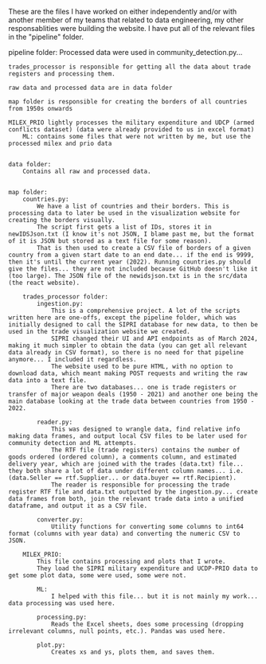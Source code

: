 These are the files I have worked on either independently and/or with another member of my teams that related to data engineering, my other responsablities were building the website. I have put all of the relevant files in the "pipeline" folder.

pipeline folder:
    Processed data were used in community_detection.py...

    trades_processor is responsible for getting all the data about trade registers and processing them.

    raw data and processed data are in data folder

    map folder is responsible for creating the borders of all countries from 1950s onwards

    MILEX_PRIO lightly processes the military expenditure and UDCP (armed conflicts dataset) (data were already provided to us in excel format)
        ML: contains some files that were not written by me, but use the processed milex and prio data


    data folder:
        Contains all raw and processed data.


    map folder:
        countries.py:
            We have a list of countries and their borders. This is processing data to later be used in the visualization website for creating the borders visually.
            The script first gets a list of IDs, stores it in newIDSJson.txt (I know it's not JSON, I blame past me, but the format of it is JSON but stored as a text file for some reason).
            That is then used to create a CSV file of borders of a given country from a given start date to an end date... if the end is 9999, then it's until the current year (2022). Running countries.py should give the files... they are not included because GitHub doesn't like it (too large). The JSON file of the newidsjson.txt is in the src/data (the react website).
        
        trades_processor folder:
            ingestion.py:
                This is a comprehensive project. A lot of the scripts written here are one-offs, except the pipeline folder, which was initially designed to call the SIPRI database for new data, to then be used in the trade visualization website we created.
                SIPRI changed their UI and API endpoints as of March 2024, making it much simpler to obtain the data (you can get all relevant data already in CSV format), so there is no need for that pipeline anymore... I included it regardless.
                The website used to be pure HTML, with no option to download data, which meant making POST requests and writing the raw data into a text file.
                There are two databases... one is trade registers or transfer of major weapon deals (1950 - 2021) and another one being the main database looking at the trade data between countries from 1950 - 2022.

            reader.py:
                This was designed to wrangle data, find relative info making data frames, and output local CSV files to be later used for community detection and ML attempts.
                The RTF file (trade registers) contains the number of goods ordered (ordered column), a comments column, and estimated delivery year, which are joined with the trades (data.txt) file... they both share a lot of data under different column names... i.e. (data.Seller == rtf.Supplier... or data.buyer == rtf.Recipient).
                The reader is responsible for processing the trade register RTF file and data.txt outputted by the ingestion.py... create data frames from both, join the relevant trade data into a unified dataframe, and output it as a CSV file.

            converter.py:
                Utility functions for converting some columns to int64 format (columns with year data) and converting the numeric CSV to JSON.

        MILEX_PRIO:
            This file contains processing and plots that I wrote.
            They load the SIPRI military expenditure and UCDP-PRIO data to get some plot data, some were used, some were not.
        
            ML:
                I helped with this file... but it is not mainly my work... data processing was used here.

            processing.py:
                Reads the Excel sheets, does some processing (dropping irrelevant columns, null points, etc.). Pandas was used here.

            plot.py:
                Creates xs and ys, plots them, and saves them.